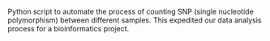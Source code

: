 Python script to automate the process of counting SNP (single nucleotide polymorphism) between different samples. This expedited our data analysis process for a bioinformatics project.
